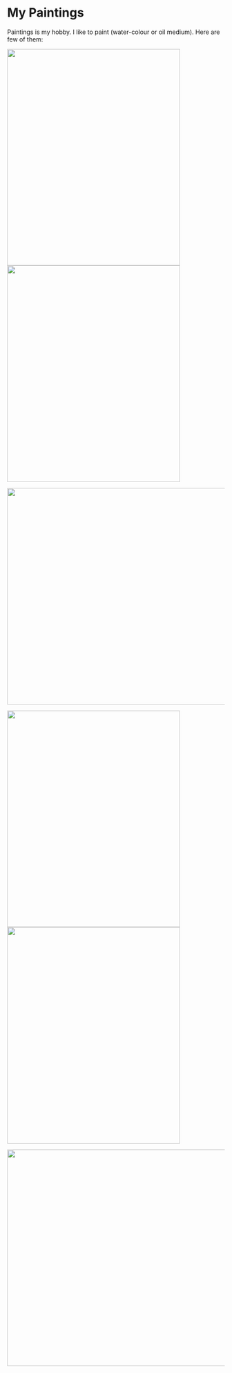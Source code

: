 # My Paintings
Paintings is my hobby. I like to paint (water-colour or oil medium).
Here are few of them: 

<p float="left">
<img src="https://github.com/dataquake/My-Personal-Paintings/blob/master/leaves.jpg?raw=true" width="400" height="500">
<img src="https://github.com/dataquake/My-Personal-Paintings/blob/master/leppavara.jpg?raw=true"  width="400" height="500">

</p>

<p float="left">
<img src="https://github.com/dataquake/My-Personal-Paintings/blob/master/baltic%20sea.jpg?raw=true" width="800" height="500">

</p>

<p float="left">
<img src="https://github.com/dataquake/My-Paintings/blob/master/village.jpg" width="400" height="500">
<img src="https://github.com/dataquake/My-Paintings/blob/master/card.jpg"  width="400" height="500">

</p>

<p float="left">
<img src="https://github.com/dataquake/My-Paintings/blob/master/village.jpg" width="800" height="500">

</p>


